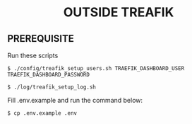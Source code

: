 <div align="center">
    <h1>OUTSIDE TREAFIK</h1>
</div>

## PREREQUISITE

Run these scripts

```
$ ./config/treafik_setup_users.sh TRAEFIK_DASHBOARD_USER TRAEFIK_DASHBOARD_PASSWORD
```

```
$ ./log/treafik_setup_log.sh
```

Fill .env.example and run the command below:

```
$ cp .env.example .env
```